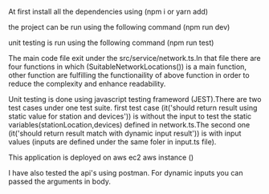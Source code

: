 At first install all the dependencies using (npm i or yarn add)

the project can be run using the following command (npm run dev)

unit testing is run using the following command (npm run test)

The main code file exit under the src/service/network.ts.In that file there are four functions in which (SuitableNetworkLocations()) is a main function, other function are fulfilling the functionaility of above function in order to reduce the complexity and enhance readability.

Unit testing is done using javascript testing frameword (JEST).There are two test cases under one test suite. first test case (it('should return result using static value for station and devices')) is without the input to test the static variables(stationLocation,devices) defined in network.ts.The second one (it('should return result match with dynamic input result')) is with input values (inputs are defined under the same foler in input.ts file).


This application is deployed on aws ec2 aws instance ()

I have also tested the api's using postman. For dynamic inputs you can passed the arguments in body.